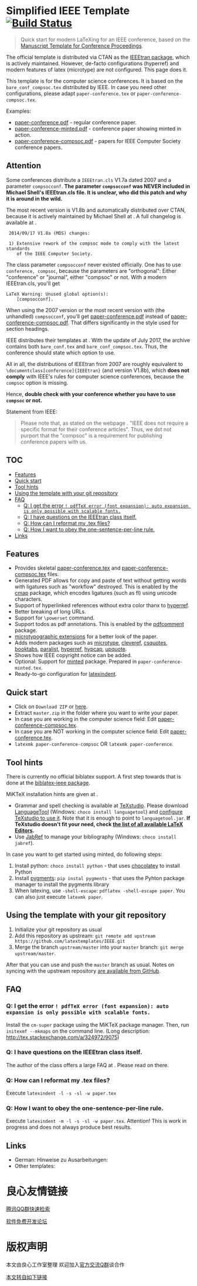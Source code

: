 # Simplified IEEE Template [![Build Status](https://circleci.com/gh/latextemplates/IEEE/tree/master.svg?style=shield)](https://circleci.com/gh/latextemplates/IEEE/)

> Quick start for modern LaTeXing for an IEEE conference, based on the [Manuscript Template for Conference Proceedings](http://u.720life.cn/g/cb537e5fb4c73a47ac98a214ee6354430fccae2634d975cad75960ac19937adf6b1a3e591930a6e16fda658e87708d41e0c8ecd5fed9c353b1f45f304b0e276872244f4dfcc187efc27dbc3c77298aaf).

The official template is distributed via CTAN as the [IEEEtran package](http://u.720life.cn/g/b4c5d8488d0fa6da4fb83cece8f5f61133e38196ba031bd317c9baa8f11ead0f), which is actively maintained.
However, de-facto configurations (hyperref) and modern features of latex (microtype) are not configured.
This page does it.

This template is for the computer science conferences.
It is based on the `bare_conf_compsoc.tex` distributed by IEEE.
In case you need other configurations, please adapt `paper-conference.tex` or `paper-conference-compsoc.tex`.

Examples:

- [paper-conference.pdf](http://u.720life.cn/g/67d286a29581aeb9c4846e48fd5eee7ec0c2a8c2f74b42da357594bb338b648f3f5190b196188f67a0a67da71dc240b4cc9350d5ba5ac008b0ed8c323c2eeb92) - regular conference paper.
- [paper-conference-minted.pdf](http://u.720life.cn/g/67d286a29581aeb9c4846e48fd5eee7ec0c2a8c2f74b42da357594bb338b648f3f5190b196188f67a0a67da71dc240b42de4f60570845aa104b8f2880dde5b6e405fc55f2466b89c98040714d95a343d) - conference paper showing minted in action.
- [paper-conference-compsoc.pdf](http://u.720life.cn/g/67d286a29581aeb9c4846e48fd5eee7ec0c2a8c2f74b42da357594bb338b648f3f5190b196188f67a0a67da71dc240b44a867baea5598801e9331720e861bbe6087d6d9d85066732ff9e16c12ef3258e) - papers for IEEE Computer Society conference papers.


## Attention
Some conferences distribute a `IEEEtran.cls` V1.7a dated 2007 and a parameter `compsocconf`.
**The parameter `compsocconf` was NEVER included in Michael Shell's IEEEtran.cls file. It is unclear, who did this patch and why it is around in the wild.**

The most recent version is V1.8b and automatically distributed over CTAN, because it is actively maintained by Michael Shell at  .
A full changelog is available at  .

```
 2014/09/17 V1.8a (MDS) changes:

 1) Extensive rework of the compsoc mode to comply with the latest standards
    of the IEEE Computer Society.
```

The class parameter `compsocconf` never existed officially.
One has to use `conference, compsoc`, because the parameters are "orthogonal": Either "conference" or "journal", either "compsoc" or not.
With a modern IEEEtran.cls, you'll get

```
LaTeX Warning: Unused global option(s):
    [compsocconf].
```

When using the 2007 version or the most recent version with (the unhandled) `compsocconf`, you'll get [paper-conference.pdf](http://u.720life.cn/g/67d286a29581aeb9c4846e48fd5eee7ec0c2a8c2f74b42da357594bb338b648f3f5190b196188f67a0a67da71dc240b4cc9350d5ba5ac008b0ed8c323c2eeb92) instead of [paper-conference-compsoc.pdf](http://u.720life.cn/g/67d286a29581aeb9c4846e48fd5eee7ec0c2a8c2f74b42da357594bb338b648f3f5190b196188f67a0a67da71dc240b44a867baea5598801e9331720e861bbe6087d6d9d85066732ff9e16c12ef3258e).
That differs significantly in the style used for section headings.

IEEE distributes their templates at  .
With the update of July 2017, the archive   contains both `bare_conf.tex` and `bare_conf_compsoc.tex`.
Thus, the conference should state which option to use.

All in all, the distributions of IEEEtran from 2007 are roughly equivalent to `\documentclass[conference]{IEEEtran}` (and version V1.8b), which **does not comply** with IEEE's rules for computer science conferences, because the `compsoc` option is missing.

Hence, **double check with your conference whether you have to use `compsoc` or not.**

Statement from IEEE:

> Please note that, as stated on the webpage  . "IEEE does not require a specific format for their conference articles". Thus, we dot not purport that the "compsoc" is a requirement for publishing conference papers with us.


## TOC

 

- [Features](#features)
- [Quick start](#quick-start)
- [Tool hints](#tool-hints)
- [Using the template with your git repository](#using-the-template-with-your-git-repository)
- [FAQ](#faq)
  * [Q: I get the error `! pdfTeX error (font expansion): auto expansion is only possible with scalable fonts.`](#q-i-get-the-error---pdftex-error-font-expansion-auto-expansion-is-only-possible-with-scalable-fonts)
  * [Q: I have questions on the IEEEtran class itself.](#q-i-have-questions-on-the-ieeetran-class-itself)
  * [Q: How can I reformat my .tex files?](#q-how-can-i-reformat-my-tex-files)
  * [Q: How I want to obey the one-sentence-per-line rule.](#q-how-i-want-to-obey-the-one-sentence-per-line-rule)
- [Links](#links)

 

## Features

 * Provides skeletal [paper-conference.tex](paper-conference.tex) and [paper-conference-compsoc.tex](paper-conference-compsoc.tex) files.
 * Generated PDF allows for copy and paste of text without getting words with ligatures such as "workflow" destroyed.
   This is enabled by the [cmap] package, which encodes ligatures (such as fl) using unicode characters.
 * Support of hyperlinked references without extra color thanx to [hyperref].
 * Better breaking of long URLs.
 * Support for `\powerset` command.
 * Support todos as pdf annotations. This is enabled by the [pdfcomment] package.
 * [microtypographic extensions](http://u.720life.cn/g/dd89c30c838202995b0edd9adbec174272b805b1cf9b1252d3ae5e45ea9ce76eee14f2c6bf18bf3e036de7466c3cf967) for a better look of the paper.
 * Adds modern packages such as [microtype], [cleveref], [csquotes], [booktabs], [paralist], [hyperref], [hypcap], [upquote].
 * Shows how IEEE copyright notice can be added.
 * Optional: Support for [minted] package. Prepared in `paper-conference-minted.tex`.
 * Ready-to-go configuration for [latexindent].

## Quick start

 * Click on `Download ZIP` or [here](http://u.720life.cn/g/54145d0471d91890860f7f8463c03046cca8110e18592e345f6c676158f5f121c9279f6eda4535901997ecc49c4eb2e2a2b476753cc0f9de28f316ba3d787395).
 * Extract `master.zip` in the folder where you want to write your paper.
 * In case you are working in the computer science field: Edit [paper-conference-compsoc.tex](paper-conference-compsoc.tex).
 * In case you are NOT working in the computer science field: Edit [paper-conference.tex](paper-conference.tex).
 * `latexmk paper-conference-compsoc` OR `latexmk paper-conference`.

## Tool hints

There is currently no official biblatex support.
A first step towards that is done at the [biblatex-ieee package](http://u.720life.cn/g/b4c5d8488d0fa6da4fb83cece8f5f6116b2373585e1a22ffbc1c22e4dc223cb0f44405db27fa79e02dd40a710b86c21d).

MiKTeX installation hints are given at  .

- Grammar and spell checking is available at [TeXstudio].
  Please download [LanguageTool] (Windows: `choco install languagetool`) and [configure TeXstudio to use it](http://u.720life.cn/g/e01374fd96d43b41607f20aaa0f992abfdb0b11000d9e887e44af9805dc3372307b313b93355a252e3c72fe8dc74be83c391c08ee5a8b2e5115e4c502ca0165913d9dca66f74cc52212ecca4f6aa3dcf).
  Note that it is enough to point to `languagetool.jar`.
  **If TeXstudio doesn't fit your need, check [the list of all available LaTeX Editors](http://u.720life.cn/g/36d405cc75811ed15956fd8b7f3974c4861d3c21dd02040b7e54250bde94e74c97894b8989d63b593e1c83a13ce10ded7cb6e1139db96c47ee36885ff816d0f8).**
- Use [JabRef] to manage your bibliography (Windows: `choco install jabref`).


In case you want to get started using minted, do following steps:

1. Install python: `choco install python` - that uses [chocolatey](http://u.720life.cn/g/9bc921a271360009e6bb627886d4751c06bfd21a3b46577e8172a58e5e7773ac) to install Python
2. Install [pygments]: `pip instal pygments` - that uses the Pyhton package manager to install the pygments library
3. When latexing, use `-shell-escape`: `pdflatex -shell-escape paper`.
   You can also just execute `latexmk paper`.

## Using the template with your git repository

1. Initialize your git repository as usual
2. Add this repository as upstream: `git remote add upstream https://github.com/latextemplates/IEEE.git`
3. Merge the branch `upstream/master` into your `master` branch: `git merge upstream/master`.

After that you can use and push the `master` branch as usual.
Notes on syncing with the upstream repository [are available from GitHub](http://u.720life.cn/g/1f425b0b33da40ebdfbaffd56fc94509ec09346c8015e0ae429751be8b3a78a56bae08a665d60f2a64a824682665596c).

## FAQ

### Q: I get the error  `! pdfTeX error (font expansion): auto expansion is only possible with scalable fonts.`

Install the `cm-super` package using the MiKTeX package manager. Then, run `initexmf --mkmaps` on the command line. (Long description: http://tex.stackexchange.com/a/324972/9075)


### Q: I have questions on the IEEEtran class itself.

The author of the class offers a large FAQ at  .
Please read on there.


### Q: How can I reformat my .tex files?

Execute `latexindent -l -s -sl -w paper.tex`


### Q: How I want to obey the one-sentence-per-line rule.

Execute `latexindent -m -l -s -sl -w paper.tex`.
Attention! This is work in progress and does not always produce best results.

## Links

 * German: Hinweise zu Ausarbeitungen:  
 * Other templates:  

  [booktabs]: https://www.ctan.org/pkg/booktabs
  [cleveref]: https://ctan.org/pkg/cleveref
  [cmap]: https://www.ctan.org/pkg/cmap
  [csquotes]: https://www.ctan.org/pkg/csquotes
  [hypcap]: https://www.ctan.org/pkg/hypcap
  [hyperref]: https://ctan.org/pkg/hyperref
  [latexindent]: https://ctan.org/pkg/latexindent
  [microtype]: https://ctan.org/pkg/microtype
  [minted]: https://ctan.org/pkg/minted
  [newtx]: https://ctan.org/pkg/newtx
  [paralist]: https://www.ctan.org/pkg/paralist
  [pdfcomment]: https://www.ctan.org/pkg/pdfcomment
  [upquote]: https://www.ctan.org/pkg/upquote

  [JabRef]: https://www.jabref.org
  [LanguageTool]: https://languagetool.org/
  [TeXstudio]: http://texstudio.sourceforge.net/
  [pygments]: http://pygments.org/



 # 良心友情链接

[腾讯QQ群快速检索](http://u.720life.cn/s/8cf73f7c)

[软件免费开发论坛](http://u.720life.cn/s/bbb01dc0)

# 版权声明 

本文由良心工作室整理 欢迎加入[官方交流Q群](https://u.720life.cn/s/f2316816)谈合作

[本文转自如下链接](http://u.720life.cn/g/2e71d0f0a5c601172267ba20d3a43c6edb31a0af5c322354685f3c32fbcf9b927a2a4842b42ba5347b178812748cf28b34795efc10902f2e1b69fbdef69bdda3)